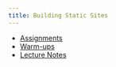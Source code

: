 ```yaml
---
title: Building Static Sites
---
```


- [Assignments](./assignments/)
- [Warm-ups](./warm-ups/)
- [Lecture Notes](./lecture-notes/)
